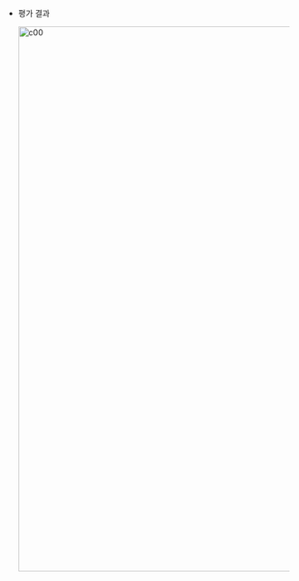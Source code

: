 - 평가 결과

  <img width="965" alt="c00" src="https://github.com/2UJ1N/42piscine/assets/83401978/86e24ab4-cdb5-4259-b259-089446f1fd9d">
